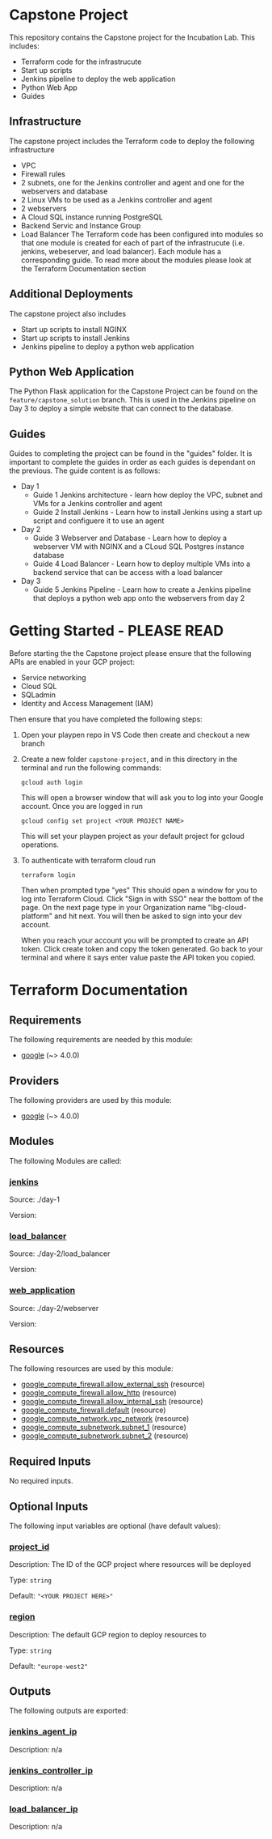 # Capstone Project

This repository contains the Capstone project for the Incubation Lab. This includes:
- Terraform code for the infrastrucute
- Start up scripts
- Jenkins pipeline to deploy the web application
- Python Web App
- Guides

## Infrastructure
The capstone project includes the Terraform code to deploy the following infrastructure
- VPC
- Firewall rules
- 2 subnets, one for the Jenkins controller and agent and one for the webservers and database
- 2 Linux VMs to be used as a Jenkins controller and agent
- 2 webservers
- A Cloud SQL instance running PostgreSQL
- Backend Servic and Instance Group
- Load Balancer
The Terraform code has been configured into modules so that one module is created for each of part of the infrastrucute (i.e. jenkins, webeserver, and load balancer). Each module has a corresponding guide. To read more about the modules please look at the Terraform Documentation section

## Additional Deployments
The capstone project also includes
- Start up scripts to install NGINX
- Start up scripts to install Jenkins
- Jenkins pipeline to deploy a python web application

## Python Web Application
The Python Flask application for the Capstone Project can be found on the `feature/capstone_solution` branch. This is used in the Jenkins pipeline on Day 3 to deploy a simple website that can connect to the database.

## Guides
Guides to completing the project can be found in the "guides" folder. It is important to complete the guides in order as each guides is dependant on the previous. The guide content is as follows:
- Day 1
  - Guide 1 Jenkins architecture - learn how deploy the VPC, subnet and VMs for a Jenkins controller and agent
  - Guide 2 Install Jenkins - Learn how to install Jenkins using a start up script and configuere it to use an agent
- Day 2
  - Guide 3 Webserver and Database - Learn how to deploy a webserver VM with NGINX and a CLoud SQL Postgres instance database
  - Guide 4 Load Balancer - Learn how to deploy multiple VMs into a backend service that can be access with a load balancer
- Day 3
  - Guide 5 Jenkins Pipeline - Learn how to create a Jenkins pipeline that deploys a python web app onto the webservers from day 2

# Getting Started - PLEASE READ
Before starting the the Capstone project please ensure that the following APIs are enabled in your GCP project:
- Service networking
- Cloud SQL
- SQLadmin
- Identity and Access Management (IAM)

Then ensure that you have completed the following steps:
1. Open your playpen repo in VS Code then create and checkout a new branch

2. Create a new folder `capstone-project`, and in this directory in the terminal and run the following commands:
   ```
   gcloud auth login
   ```
   This will open a browser window that will ask you to log into your Google account.
   Once you are logged in run
   ```
   gcloud config set project <YOUR PROJECT NAME>
   ```
   This will set your playpen project as your default project for gcloud operations.
4. To authenticate with terraform cloud run
   ```
   terraform login
   ```
   Then when prompted type "yes"
   This should open a window for you to log into Terraform Cloud. Click "Sign in with SSO" near the bottom of the page. On the next page type in your Organization name "lbg-cloud-platform" and hit next. You will then be asked to sign into your dev account.

   When you reach your account you will be prompted to create an API token. Click create token and copy the token generated. Go back to your terminal and where it says enter value paste the API token you copied.


# Terraform Documentation
<!-- BEGIN_TF_DOCS -->
## Requirements

The following requirements are needed by this module:

- <a name="requirement_google"></a> [google](#requirement\_google) (~> 4.0.0)

## Providers

The following providers are used by this module:

- <a name="provider_google"></a> [google](#provider\_google) (~> 4.0.0)

## Modules

The following Modules are called:

### <a name="module_jenkins"></a> [jenkins](#module\_jenkins)

Source: ./day-1

Version:

### <a name="module_load_balancer"></a> [load\_balancer](#module\_load\_balancer)

Source: ./day-2/load_balancer

Version:

### <a name="module_web_application"></a> [web\_application](#module\_web\_application)

Source: ./day-2/webserver

Version:

## Resources

The following resources are used by this module:

- [google_compute_firewall.allow_external_ssh](https://registry.terraform.io/providers/hashicorp/google/latest/docs/resources/compute_firewall) (resource)
- [google_compute_firewall.allow_http](https://registry.terraform.io/providers/hashicorp/google/latest/docs/resources/compute_firewall) (resource)
- [google_compute_firewall.allow_internal_ssh](https://registry.terraform.io/providers/hashicorp/google/latest/docs/resources/compute_firewall) (resource)
- [google_compute_firewall.default](https://registry.terraform.io/providers/hashicorp/google/latest/docs/resources/compute_firewall) (resource)
- [google_compute_network.vpc_network](https://registry.terraform.io/providers/hashicorp/google/latest/docs/resources/compute_network) (resource)
- [google_compute_subnetwork.subnet_1](https://registry.terraform.io/providers/hashicorp/google/latest/docs/resources/compute_subnetwork) (resource)
- [google_compute_subnetwork.subnet_2](https://registry.terraform.io/providers/hashicorp/google/latest/docs/resources/compute_subnetwork) (resource)

## Required Inputs

No required inputs.

## Optional Inputs

The following input variables are optional (have default values):

### <a name="input_project_id"></a> [project\_id](#input\_project\_id)

Description: The ID of the GCP project where resources will be deployed

Type: `string`

Default: `"<YOUR PROJECT HERE>"`

### <a name="input_region"></a> [region](#input\_region)

Description: The default GCP region to deploy resources to

Type: `string`

Default: `"europe-west2"`

## Outputs

The following outputs are exported:

### <a name="output_jenkins_agent_ip"></a> [jenkins\_agent\_ip](#output\_jenkins\_agent\_ip)

Description: n/a

### <a name="output_jenkins_controller_ip"></a> [jenkins\_controller\_ip](#output\_jenkins\_controller\_ip)

Description: n/a

### <a name="output_load_balancer_ip"></a> [load\_balancer\_ip](#output\_load\_balancer\_ip)

Description: n/a
<!-- END_TF_DOCS -->
